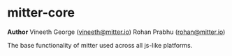 # mitter-core

**Author**
Vineeth George (vineeth@mitter.io)
Rohan Prabhu (rohan@mitter.io)

The base functionality of mitter used across all js-like platforms.

